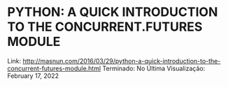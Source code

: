 # PYTHON: A QUICK INTRODUCTION TO THE CONCURRENT.FUTURES MODULE

Link: http://masnun.com/2016/03/29/python-a-quick-introduction-to-the-concurrent-futures-module.html
Terminado: No
Última Visualização: February 17, 2022